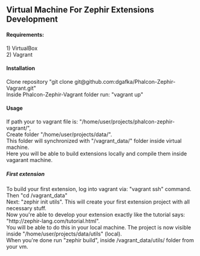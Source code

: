 <h2> Virtual Machine For Zephir Extensions Development </h2>

<h4>Requirements:</h4>
1) VirtualBox<br/>
2) Vagrant<br/>


<h4>Installation</h4>
Clone repository "git clone git@github.com:dgafka/Phalcon-Zephir-Vagrant.git"<br/>
Inside Phalcon-Zephir-Vagrant folder run: "vagrant up"<br/>

<h4>Usage</h4>
If path your to vagrant file is: "/home/user/projects/phalcon-zephir-vagrant/",<br/>
Create folder "/home/user/projects/data/".<br/>
This folder will synchronized with "/vagrant_data/" folder inside virtual machine. <br/>
Here you will be able to build extensions locally and compile them inside vagarant machine.<br/>

<h5>First extension</h5>
To build your first extension, log into vagrant via: "vagrant ssh" command.<br/>
Then "cd /vagrant_data"<br/>
Next: "zephir init utils". This will create your first extension project with all necessary stuff.<br/>
Now you're able to develop your extension exactly like the tutorial says: "http://zephir-lang.com/tutorial.html".<br/>
You will be able to do this in your local machine. The project is now visible inside "/home/user/projects/data/utils" (local).<br/>
When you're done run "zephir build", inside /vagrant_data/utils/ folder from your vm.<br/>

